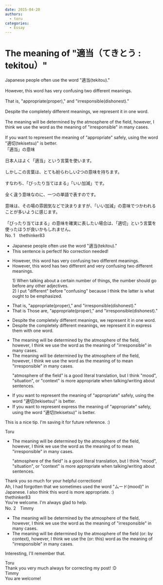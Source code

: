 ```yaml
---
date: 2015-04-20
authors:
  - toru
categories:
  - Essay
---
```


<h1 id="subject_show">The meaning of "適当（てきとう : tekitou）"</h1>
<div class="date" hidden>Apr 20, 2015 20:21</div>
<div id="post"><div id="body_show_ori">
Japanese people often use the word "適当(tekitou)."<br/><br/>However, this word has very confusing two different meanings.<br/><br/>That is,  "appropriate(proper)," and "irresponsible(dishonest)."<br/><br/>Despite the completely different meanings, we represent it in one word.<br/><br/>The meaning will be determined by the atmosphere of the field, however, I think we use the word as the meaning of "irresponsible" in many cases.<br/><br/>If you want to represent the meaning of "appropriate" safely, using the word "適切(tekisetsu)" is better.
</div></div>

<!-- more -->

<div id="post_ja"><div id="body_show_mo">
「適当」の意味<br/><br/>日本人はよく「適当」という言葉を使います。<br/><br/>しかしこの言葉は、とても紛らわしい2つの意味を持ちます。<br/><br/>すなわち、「ぴったり当てはまる」「いい加減」です。<br/><br/>全く違う意味なのに、一つの単語で表すのです。<br/><br/>意味は、その場の雰囲気などで決まりますが、「いい加減」の意味でつかわれることが多いように感じます。<br/><br/>「ぴったり当てはまる」の意味を確実に表したい場合は、「適切」という言葉を使ったほうが良いかもしれません。
</div></div>
<div id="block"><div class="first_name"> No. 1　<span class="just_name">thethinker83</span></div><div id="block2">
<ul class="correction_field">
<li class="incorrect">Japanese people often use the word "適当(tekitou)."</li>
<li class="corrected perfect">This sentence is perfect! No correction needed!</li>
</ul>
<ul class="correction_field">
<li class="incorrect">However, this word has very confusing two different meanings.</li>
<li class="corrected correct">
However, this word has <span class="f_blue">two different and </span>very confusing <span class="f_red"><span class="sline">two different</span></span> meanings.
<p class="correction_comment">1) When talking about a certain number of things, the number should go before any other adjectives.<br/>2) I put "different" before "confusing" because I think the latter is what ought to be emphasized.</p>
</li>
</ul>
<ul class="correction_field">
<li class="incorrect">That is,  "appropriate(proper)," and "irresponsible(dishonest)."</li>
<li class="corrected correct">
<span class="f_red"><span class="sline">That is</span></span> <span class="f_blue">Those are</span>, "appropriate(proper)," and "irresponsible(dishonest)."
</li>
</ul>
<ul class="correction_field">
<li class="incorrect">Despite the completely different meanings, we represent it in one word.</li>
<li class="corrected correct">
Despite the completely different meanings, we <span class="f_red"><span class="sline">represent </span><span class="sline">it</span><span class="sline"> in</span></span> <span class="f_blue">express them with</span> one word.
</li>
</ul>
<ul class="correction_field">
<li class="incorrect">The meaning will be determined by the atmosphere of the field, however, I think we use the word as the meaning of "irresponsible" in many cases.</li>
<li class="corrected correct">
The meaning will be determined by the <span class="f_gray">atmosphere of the field</span>, however, I think we use the word <span class="sline"><span class="f_red">as the meaning of</span></span> <span class="f_blue">to mean </span>"irresponsible" in many cases.
<p class="correction_comment">"atmosphere of the field" is a good literal translation, but I think "mood", "situation", or "context" is more appropriate when talking/writing about sentences.</p>
</li>
</ul>
<ul class="correction_field">
<li class="incorrect">If you want to represent the meaning of "appropriate" safely, using the word "適切(tekisetsu)" is better.</li>
<li class="corrected correct">
If you want to <span class="f_red"><span class="sline">represent</span></span> <span class="f_blue">express </span>the meaning of "appropriate" safely, using the word "適切(tekisetsu)" is better.
</li>
</ul>
<p class="comment_small">
 This is a nice tip.  I'm saving it for future reference.  :)
</p>

</div><div class="name"><span class="just_name">Toru</span><br><div class="quote_field"><ul class="correction_field">
<li class="corrected correct">
The meaning will be determined by the <span class="f_gray">atmosphere of the field</span>, however, I think we use the word <span class="sline"><span class="f_red">as the meaning of</span></span> <span class="f_blue">to mean </span>"irresponsible" in many cases.
<p class="correction_comment">
"atmosphere of the field" is a good literal translation, but I think "mood", "situation", or "context" is more appropriate when talking/writing about sentences.
</p>
</li>
</ul></div>
Thank you so much for your helpful corrections!<br/>Ah, I had forgotten that we sometimes used the word "ムード(mood)" in Japanese. I also think this word is more appropriate. :)
</div>
<div class="name"><span class="just_name">thethinker83</span><br>
You're welcome.  I'm always glad to help.
</div>
</div>
<div id="block"><div class="first_name"> No. 2　<span class="just_name">Timmy</span></div><div id="block2">
<ul class="correction_field">
<li class="incorrect">The meaning will be determined by the atmosphere of the field, however, I think we use the word as the meaning of "irresponsible" in many cases.</li>
<li class="corrected correct">
The meaning will be determined by the atmosphere of the field (or: <span class="f_blue">by context</span>), however, I think we use the (or: <span class="f_blue">this</span>) word as the meaning of "irresponsible" in many cases.
</li>
</ul>
<p class="comment_small">
 Interesting, I'll remember that.
</p>

</div><div class="name"><span class="just_name">Toru</span><br>
Thank you very much always for correcting my post! :D
</div>
<div class="name"><span class="just_name">Timmy</span><br>
You are welcome!
</div>
</div>
